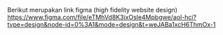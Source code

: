 Berikut merupakan link figma (high fidelity website design) <br>
https://www.figma.com/file/eTMhVd8K3ixOsle4Mpbgwe/aol-hci?type=design&node-id=0%3A1&mode=design&t=weJABa1xcH6ThmOx-1 
